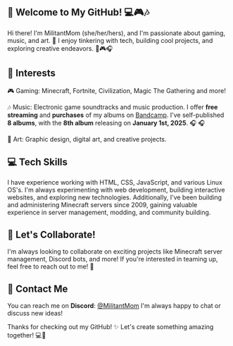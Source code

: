 
## 👋 Welcome to My GitHub! 💻🎮🎶

Hi there! I'm MilitantMom (she/her/hers), and I'm passionate about gaming, music, and art. 🌟
I enjoy tinkering with tech, building cool projects, and exploring creative endeavors. 🎨🎮🎧

## 🌟 Interests

🎮 Gaming: Minecraft, Fortnite, Civilization, Magic The Gathering and more!

🎶 Music: Electronic game soundtracks and music production. I offer **free streaming** and **purchases** of my albums on [Bandcamp](https://croat.bandcamp.com). I've self-published **8 albums**, with the **8th album** releasing on **January 1st, 2025**. 🎧
 🎧
 
🎨 Art: Graphic design, digital art, and creative projects.

## 💻 Tech Skills

I have experience working with HTML, CSS, JavaScript, and various Linux OS's. I'm always experimenting with web development, building interactive websites, and exploring new technologies.
Additionally, I've been building and administering Minecraft servers since 2009, gaining valuable experience in server management, modding, and community building.

## 💬 Let's Collaborate!

I'm always looking to collaborate on exciting projects like Minecraft server management, Discord bots, and more!
If you're interested in teaming up, feel free to reach out to me! 🤝

## 📱 Contact Me

You can reach me on **Discord**: [@MilitantMom](https://discord.gg/w2vTMUYvaH)
I'm always happy to chat or discuss new ideas!

Thanks for checking out my GitHub! ✨
Let's create something amazing together! 💻💫

